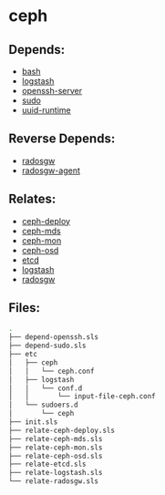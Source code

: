 # ceph

## Depends:

  -  [bash](/salt/bash)
  -  [logstash](/salt/logstash)
  -  [openssh-server](/salt/openssh-server)
  -  [sudo](/salt/sudo)
  -  [uuid-runtime](/salt/uuid-runtime)

## Reverse Depends:

  -  [radosgw](/salt/radosgw)
  -  [radosgw-agent](/salt/radosgw-agent)

## Relates:

  -  [ceph-deploy](/salt/ceph-deploy)
  -  [ceph-mds](/salt/ceph-mds)
  -  [ceph-mon](/salt/ceph-mon)
  -  [ceph-osd](/salt/ceph-osd)
  -  [etcd](/salt/etcd)
  -  [logstash](/salt/logstash)
  -  [radosgw](/salt/radosgw)

## Files:

```bash
.
├── depend-openssh.sls
├── depend-sudo.sls
├── etc
│   ├── ceph
│   │   └── ceph.conf
│   ├── logstash
│   │   └── conf.d
│   │       └── input-file-ceph.conf
│   └── sudoers.d
│       └── ceph
├── init.sls
├── relate-ceph-deploy.sls
├── relate-ceph-mds.sls
├── relate-ceph-mon.sls
├── relate-ceph-osd.sls
├── relate-etcd.sls
├── relate-logstash.sls
└── relate-radosgw.sls
```
